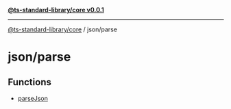 [**@ts-standard-library/core v0.0.1**](../../README.md)

***

[@ts-standard-library/core](../../modules.md) / json/parse

# json/parse

## Functions

- [parseJson](functions/parseJson.md)
